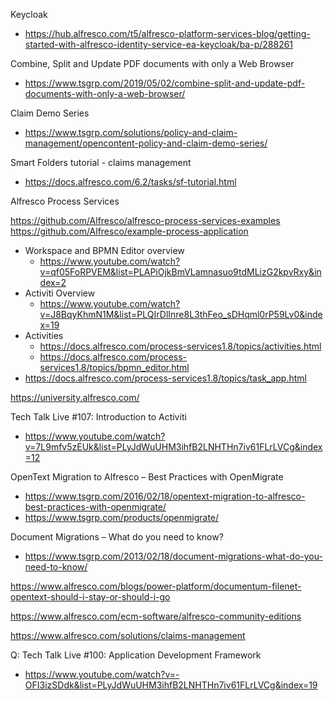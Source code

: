 Keycloak
 - https://hub.alfresco.com/t5/alfresco-platform-services-blog/getting-started-with-alfresco-identity-service-ea-keycloak/ba-p/288261

Combine, Split and Update PDF documents with only a Web Browser
 - https://www.tsgrp.com/2019/05/02/combine-split-and-update-pdf-documents-with-only-a-web-browser/

Claim Demo Series
 - https://www.tsgrp.com/solutions/policy-and-claim-management/opencontent-policy-and-claim-demo-series/

Smart Folders tutorial - claims management
 - https://docs.alfresco.com/6.2/tasks/sf-tutorial.html

Alfresco Process Services 

https://github.com/Alfresco/alfresco-process-services-examples
https://github.com/Alfresco/example-process-application

 - Workspace and BPMN Editor overview
   - https://www.youtube.com/watch?v=qf05FoRPVEM&list=PLAPiOjkBmVLamnasuo9tdMLizG2kpvRxy&index=2
 - Activiti Overview 
   - https://www.youtube.com/watch?v=J8BqyKhmN1M&list=PLQIrDlInre8L3thFeo_sDHqml0rP59Lv0&index=19
 - Activities
   - https://docs.alfresco.com/process-services1.8/topics/activities.html
   - https://docs.alfresco.com/process-services1.8/topics/bpmn_editor.html
 - https://docs.alfresco.com/process-services1.8/topics/task_app.html
 
 
 https://university.alfresco.com/
 
 Tech Talk Live #107: Introduction to Activiti
  - https://www.youtube.com/watch?v=7L9mfv5zEUk&list=PLyJdWuUHM3ihfB2LNHTHn7iv61FLrLVCg&index=12
  
 OpenText Migration to Alfresco – Best Practices with OpenMigrate
  - https://www.tsgrp.com/2016/02/18/opentext-migration-to-alfresco-best-practices-with-openmigrate/
  - https://www.tsgrp.com/products/openmigrate/
  
Document Migrations – What do you need to know?
 - https://www.tsgrp.com/2013/02/18/document-migrations-what-do-you-need-to-know/
  
 
 

https://www.alfresco.com/blogs/power-platform/documentum-filenet-opentext-should-i-stay-or-should-i-go


https://www.alfresco.com/ecm-software/alfresco-community-editions


https://www.alfresco.com/solutions/claims-management

Q:
Tech Talk Live #100: Application Development Framework
 - https://www.youtube.com/watch?v=-OFI3izSDdk&list=PLyJdWuUHM3ihfB2LNHTHn7iv61FLrLVCg&index=19
